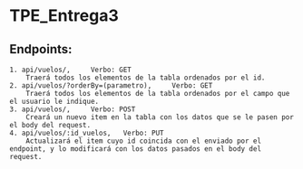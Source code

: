 # TPE_Entrega3
## Endpoints:

    1. api/vuelos/,     Verbo: GET
        Traerá todos los elementos de la tabla ordenados por el id.
    2. api/vuelos/?orderBy=(parametro),     Verbo: GET
        Traerá todos los elementos de la tabla ordenados por el campo que el usuario le indique.
    3. api/vuelos/,     Verbo: POST
        Creará un nuevo item en la tabla con los datos que se le pasen por el body del request.
    4. api/vuelos/:id_vuelos,   Verbo: PUT
        Actualizará el item cuyo id coincida con el enviado por el endpoint, y lo modificará con los datos pasados en el body del request.